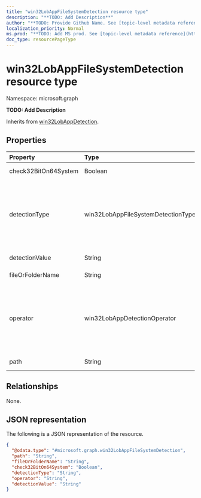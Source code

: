 ```yaml
---
title: "win32LobAppFileSystemDetection resource type"
description: "**TODO: Add Description**"
author: "**TODO: Provide Github Name. See [topic-level metadata reference](https://msgo.azurewebsites.net/add/document/guidelines/metadata.html#topic-level-metadata)**"
localization_priority: Normal
ms.prod: "**TODO: Add MS prod. See [topic-level metadata reference](https://msgo.azurewebsites.net/add/document/guidelines/metadata.html#topic-level-metadata)**"
doc_type: resourcePageType
---
```


# win32LobAppFileSystemDetection resource type


Namespace: microsoft.graph

**TODO: Add Description**


Inherits from [win32LobAppDetection](../resources/win32lobappdetection.md).

## Properties
|Property|Type|Description|
|:---|:---|:---|
|check32BitOn64System|Boolean|**TODO: Add Description**|
|detectionType|win32LobAppFileSystemDetectionType|**TODO: Add Description**. Possible values are: `notConfigured`, `exists`, `modifiedDate`, `createdDate`, `version`, `sizeInMB`, `doesNotExist`.|
|detectionValue|String|**TODO: Add Description**|
|fileOrFolderName|String|**TODO: Add Description**|
|operator|win32LobAppDetectionOperator|**TODO: Add Description**. Possible values are: `notConfigured`, `equal`, `notEqual`, `greaterThan`, `greaterThanOrEqual`, `lessThan`, `lessThanOrEqual`.|
|path|String|**TODO: Add Description**|

## Relationships
None.

## JSON representation
The following is a JSON representation of the resource.
<!-- {
  "blockType": "resource",
  "@odata.type": "microsoft.graph.win32LobAppFileSystemDetection"
}
-->
``` json
{
  "@odata.type": "#microsoft.graph.win32LobAppFileSystemDetection",
  "path": "String",
  "fileOrFolderName": "String",
  "check32BitOn64System": "Boolean",
  "detectionType": "String",
  "operator": "String",
  "detectionValue": "String"
}
```

